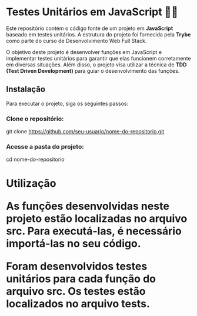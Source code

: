 <h1>Testes Unitários em JavaScript 🧪🧪</h1>

Este repositório contém o código fonte de um projeto em <strong>JavaScript</strong> baseado em testes unitários. A estrutura do projeto foi fornecida pela <strong>Trybe</strong> como parte do curso de Desenvolvimento Web Full Stack.

O objetivo deste projeto é desenvolver funções em JavaScript e implementar testes unitários para garantir que elas funcionem corretamente em diversas situações. Além disso, o projeto visa utilizar a técnica de <strong>TDD (Test Driven Development)</strong> para guiar o desenvolvimento das funções.

<h2>Instalação</h2>

Para executar o projeto, siga os seguintes passos:

<h3>Clone o repositório:</h3>

git clone https://github.com/seu-usuario/nome-do-repositorio.git

<h3>Acesse a pasta do projeto:</h3>

cd nome-do-repositorio

<h1>Utilização</h1:>

As funções desenvolvidas neste projeto estão localizadas no arquivo src. Para executá-las, é necessário importá-las no seu código.

Foram desenvolvidos testes unitários para cada função do arquivo <strong>src</strong>. Os testes estão localizados no arquivo <strong>tests</strong>.